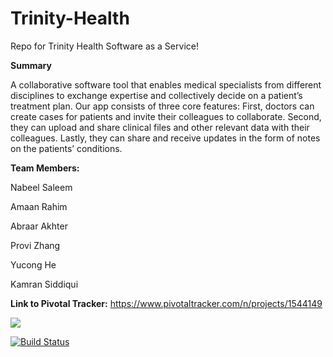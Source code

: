 # Trinity-Health
Repo for Trinity Health Software as a Service!

**Summary**

A collaborative software tool that enables medical specialists from different disciplines to exchange expertise
and collectively decide on a patient’s treatment plan.
Our app consists of three core features:
First, doctors can create cases for patients and invite their colleagues to collaborate.
Second, they can upload and share clinical files and other relevant data with their colleagues.
Lastly, they can share and receive updates in the form of notes on the patients’ conditions.

**Team Members:**

Nabeel Saleem

Amaan Rahim

Abraar Akhter

Provi Zhang

Yucong He

Kamran Siddiqui

**Link to Pivotal Tracker:** https://www.pivotaltracker.com/n/projects/1544149

<a href="https://codeclimate.com/github/ProvidenceXz/Trinity-Health"><img src="https://codeclimate.com/github/ProvidenceXz/Trinity-Health/badges/gpa.svg" /></a>

[![Build Status](https://travis-ci.org/ProvidenceXz/Trinity-Health.svg?branch=master)](https://travis-ci.org/ProvidenceXz/Trinity-Health)
